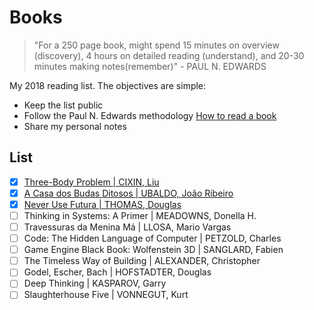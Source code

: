 # Books

> "For a 250 page book, might spend 15 minutes on overview (discovery), 4 hours on detailed reading (understand), and 20-30 minutes making notes(remember)" - PAUL N. EDWARDS

My 2018 reading list. The objectives are simple:

* Keep the list public
* Follow the Paul N. Edwards methodology [How to read a book](http://pne.people.si.umich.edu/PDF/howtoread.pdf)
* Share my personal notes

## List

* [x] [Three-Body Problem | CIXIN, Liu](2018-01-24.md)
* [x] [A Casa dos Budas Ditosos | UBALDO, João Ribeiro](2018-02-05.md)
* [x] [Never Use Futura | THOMAS, Douglas](2018-03-15.md)
* [ ] Thinking in Systems: A Primer | MEADOWNS, Donella H.
* [ ] Travessuras da Menina Má | LLOSA, Mario Vargas
* [ ] Code: The Hidden Language of Computer | PETZOLD, Charles
* [ ] Game Engine Black Book: Wolfenstein 3D | SANGLARD, Fabien
* [ ] The Timeless Way of Building | ALEXANDER, Christopher
* [ ] Godel, Escher, Bach | HOFSTADTER, Douglas
* [ ] Deep Thinking | KASPAROV, Garry
* [ ] Slaughterhouse Five  | VONNEGUT, Kurt